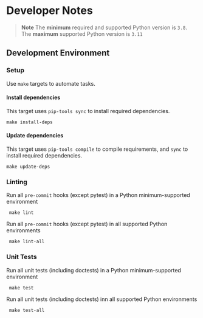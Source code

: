 # Developer Notes

> **Note**
> The **minimum** required and supported Python version is `3.8`.
> The **maximum** supported Python version is `3.11`

## Development Environment
### Setup

Use `make` targets to automate tasks.

#### Install dependencies

This target uses `pip-tools sync` to install required dependencies.
```shell
make install-deps
```

#### Update dependencies

This target uses `pip-tools compile` to compile requirements, and `sync` to install required dependencies.

```shell
make update-deps
```

### Linting

Run all `pre-commit` hooks (except pytest) in a Python minimum-supported environment

```shell
 make lint
```

Run all `pre-commit` hooks (except pytest) in all supported Python environments

```shell
 make lint-all
```

### Unit Tests

Run all unit tests (including doctests) in a Python minimum-supported environment

```shell
 make test
```

Run all unit tests (including doctests) inn all supported Python environments

```shell
 make test-all
```
